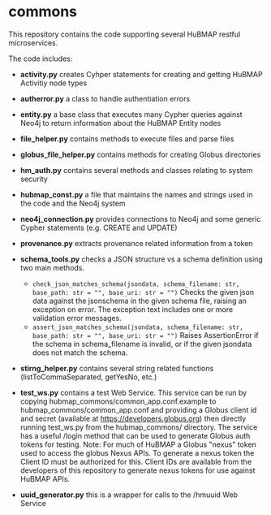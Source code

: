 # commons
This repository contains the code supporting several HuBMAP restful microservices.

The code includes:

* **activity.py** creates Cyhper statements for creating and getting HuBMAP Activitiy node types

* **autherror.py** a class to handle authentiation errors

* **entity.py** a base class that executes many Cypher queries against Neo4j to return information about the HuBMAP Entity nodes

* **file_helper.py** contains methods to execute files and parse files

* **globus_file_helper.py** contains methods for creating Globus directories

* **hm_auth.py** contains several methods and classes relating to system security

* **hubmap_const.py** a file that maintains the names and strings used in the code and the Neo4j system

* **neo4j_connection.py** provides connections to Neo4j and some generic Cypher statements (e.g. CREATE and UPDATE)

* **provenance.py** extracts provenance related information from a token

* **schema_tools.py** checks a JSON structure vs a schema definition using two main methods. 

    - `check_json_matches_schema(jsondata, schema_filename: str, base_path: str = "", base_uri: str = "")`
    Checks the given json data against the jsonschema in the given schema file, raising an exception on error. The exception text includes one or more validation error messages.
    - `assert_json_matches_schema(jsondata, schema_filename: str, base_path: str = "", base_uri: str = "")` 
    Raises AssertionError if the schema in schema_filename is invalid, or if the given jsondata does not match the schema.
    
* **stirng_helper.py** contains several string related functions (listToCommaSeparated, getYesNo, etc.)

* **test_ws.py** contains a test Web Service.  This service can be run by copying hubmap_commons/common_app.conf.example to hubmap_commons/common_app.conf and providing a Globus client id and secret (available at https://developers.globus.org) then directly running test_ws.py from the hubmap_commons/ directory.  The service has a useful /login method that can be used to generate Globus auth tokens for testing.  Note: For much of HuBMAP a Globus "nexus" token used to access the globus Nexus APIs.  To generate a nexus token the Client ID must be authorized for this.  Client IDs are available from the developers of this repository to generate nexus tokens for use against HuBMAP APIs.

* **uuid_generator.py** this is a wrapper for calls to the /hmuuid Web Service
